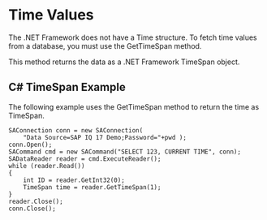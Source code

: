 <!-- loio3bcf6ec56c5f1014ab1385abb8cf77c8 -->

# Time Values

The .NET Framework does not have a Time structure. To fetch time values from a database, you must use the GetTimeSpan method.



This method returns the data as a .NET Framework TimeSpan object.



## C\# TimeSpan Example

The following example uses the GetTimeSpan method to return the time as TimeSpan.

```
SAConnection conn = new SAConnection( 
    "Data Source=SAP IQ 17 Demo;Password="+pwd );
conn.Open();
SACommand cmd = new SACommand("SELECT 123, CURRENT TIME", conn);
SADataReader reader = cmd.ExecuteReader();
while (reader.Read())
{
    int ID = reader.GetInt32(0);
    TimeSpan time = reader.GetTimeSpan(1);
}
reader.Close();
conn.Close();
```

